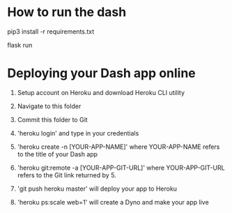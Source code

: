 # How to run the dash
pip3 install -r requirements.txt

flask run


# Deploying your Dash app online

1. Setup account on Heroku and download Heroku CLI utility
2. Navigate to this folder
3. Commit this folder to Git

4. 'heroku login' and type in your credentials
5. 'heroku create -n [YOUR-APP-NAME]' where YOUR-APP-NAME refers to the title of your Dash app
6. 'heroku git:remote -a [YOUR-APP-GIT-URL]' where YOUR-APP-GIT-URL refers to the Git link returned by 5.
7. 'git push heroku master' will deploy your app to Heroku
8. 'heroku ps:scale web=1' will create a Dyno and make your app live
